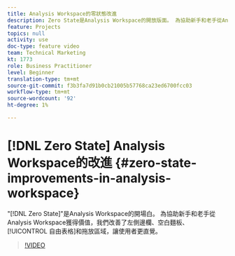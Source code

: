 ```yaml
---
title: Analysis Workspace的零狀態改進
description: Zero State是Analysis Workspace的開放版面。 為協助新手和老手從Analysis Workspace獲得價值，我們改良了左側導軌、空白麵板、自由表格和拖放區域，讓使用者更直覺。
feature: Projects
topics: null
activity: use
doc-type: feature video
team: Technical Marketing
kt: 1773
role: Business Practitioner
level: Beginner
translation-type: tm+mt
source-git-commit: f3b3fa7d91b0cb21005b57768ca23ed6700fcc03
workflow-type: tm+mt
source-wordcount: '92'
ht-degree: 1%

---
```



# [!DNL Zero State] Analysis Workspace的改進  {#zero-state-improvements-in-analysis-workspace}

&quot;[!DNL Zero State]&quot;是Analysis Workspace的開場白。 為協助新手和老手從Analysis Workspace獲得價值，我們改善了左側邊欄、空白麵板、[!UICONTROL 自由表格]和拖放區域，讓使用者更直覺。

>[!VIDEO](https://video.tv.adobe.com/v/23560/?quality=12)
